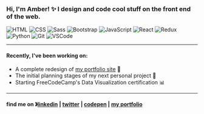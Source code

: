 ### Hi, I'm Amber! ✨ I design and code cool stuff on the front end of the web.
![HTML](https://img.shields.io/badge/-HTML-8fcfd1?style=flat&logo=HTML5&color=363169)
![CSS](https://img.shields.io/badge/-CSS-8fcfd1?style=flat&logo=CSS3&color=363169)
![Sass](https://img.shields.io/badge/-Sass-8fcfd1?style=flat&logo=Sass&color=363169)
![Bootstrap](https://img.shields.io/badge/-Bootstrap-8fcfd1?style=flat&logo=Bootstrap&color=363169)
![JavaScript](https://img.shields.io/badge/-JavaScript-8fcfd1?style=flat&logo=JavaScript&color=363169)
![React](https://img.shields.io/badge/-React-8fcfd1?style=flat&logo=React&color=363169)
![Redux](https://img.shields.io/badge/-Redux-8fcfd1?style=flat&logo=Redux&color=363169)
![Python](https://img.shields.io/badge/-Python-8fcfd1?style=flat&logo=Python&color=363169)
![Git](https://img.shields.io/badge/-Git-8fcfd1?style=flat&logo=Git&color=363169)
![VSCode](https://img.shields.io/badge/-VS%20Code-8fcfd1?style=flat&logo=visual-studio-code&color=363169)

----
#### Recently, I've been working on:
* A complete redesign of [my portfolio site](https://amberharmon.com/) 🎨
* The initial planning stages of my next personal project 💭
* Starting FreeCodeCamp's Data Visualization certification 📊
----

#### find me on 》[linkedin](https://www.linkedin.com/in/amber-m-harmon/) | [twitter](https://twitter.com/amarieharmon) | [codepen](https://codepen.io/aharmon413/) | [my portfolio](https://amberharmon.com)

<!--
**aharmon413/aharmon413** is a ✨ _special_ ✨ repository because its `README.md` (this file) appears on your GitHub profile.

Here are some ideas to get you started:

- 🔭 I’m currently working on ...
- 🌱 I’m currently learning ...
- 👯 I’m looking to collaborate on ...
- 🤔 I’m looking for help with ...
- 💬 Ask me about ...
- 📫 How to reach me: ...
- 😄 Pronouns: ...
- ⚡ Fun fact: ...
-->
